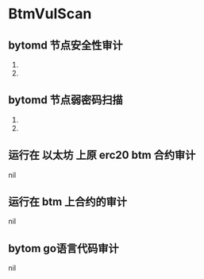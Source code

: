 # BtmVulScan

## bytomd 节点安全性审计
1. 
2. 

## bytomd 节点弱密码扫描
1. 
2. 

## 运行在 以太坊 上原 erc20 btm 合约审计
nil

## 运行在 btm 上合约的审计
nil

## bytom go语言代码审计
nil
